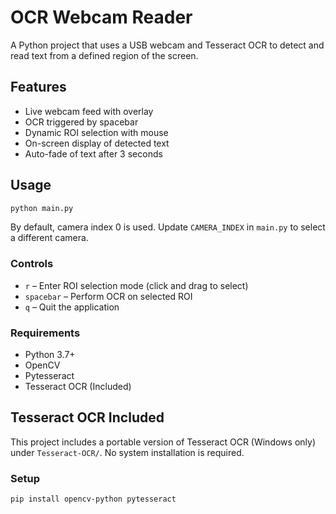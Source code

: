 # OCR Webcam Reader

A Python project that uses a USB webcam and Tesseract OCR to detect and read text from a defined region of the screen.

## Features

- Live webcam feed with overlay
- OCR triggered by spacebar
- Dynamic ROI selection with mouse
- On-screen display of detected text
- Auto-fade of text after 3 seconds

## Usage

```bash
python main.py
```

By default, camera index 0 is used. Update `CAMERA_INDEX` in `main.py` to select a different camera.

### Controls
- `r` – Enter ROI selection mode (click and drag to select)
- `spacebar` – Perform OCR on selected ROI
- `q` – Quit the application

### Requirements

- Python 3.7+
- OpenCV
- Pytesseract
- Tesseract OCR (Included)

## Tesseract OCR Included

This project includes a portable version of Tesseract OCR (Windows only) under `Tesseract-OCR/`. No system installation is required.

### Setup

```bash
pip install opencv-python pytesseract
```
